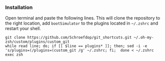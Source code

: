 ### Installation
Open terminal and paste the following lines. This will clone the repository to the right location, add `bootSimulator` to the plugins located in `~/.zshrc` and restart your shell.

```
git clone https://github.com/Schroefdop/git_shortcuts.git ~/.oh-my-zsh/custom/plugins/custom_git
while read line; do; if [[ $line == plugins* ]]; then; sed -i -e 's/plugins=(/plugins=(custom_git /g' ~/.zshrc; fi;  done < ~/.zshrc
exec zsh
```
